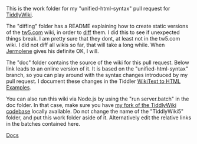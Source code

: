 This is the work folder for my "unified-html-syntax" pull request for [TiddlyWiki](https://github.com/Jermolene/TiddlyWiki5).

The "diffing" folder has a README explaining how to create static versions of the [tw5.com](https://tiddlywiki.com/) wiki, in order to [diff](https://winmerge.org/) them. I did this to see if unexpected things break. I am pretty sure that they dont, at least not in the tw5.com wiki. I did not diff all wikis so far, that will take a long while. When [Jermolene](https://github.com/Jermolene) gives his definite OK, I will.

The "doc" folder contains the source of the wiki for this pull request. Below link leads to an online version of it. It is based on the "unified-html-syntax" branch, so you can play around with the syntax changes introduced by my pull request. I document these changes in the Tiddler [WikiText to HTML Examples](https://nilslindemann.github.io/TiddlyWiki5-unified-html-syntax--PR-Work-Folder/singlefile.html#WikiText%20to%20HTML%20Examples).

You can also run this wiki via Node.js by using the "run server.batch" in the doc folder. In that case, make sure you have [my fork of the TiddlyWiki codebase](https://github.com/nilslindemann/TiddlyWiki5) locally available. Do not change the name of the "TiddlyWiki5" folder, and put this work folder aside of it. Alternatively edit the relative links in the batches contained here.

[Docs](https://nilslindemann.github.io/TiddlyWiki5-unified-html-syntax--PR-Work-Folder/singlefile.html)